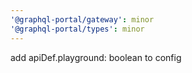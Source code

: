```yaml
---
'@graphql-portal/gateway': minor
'@graphql-portal/types': minor
---
```


add apiDef.playground: boolean to config
